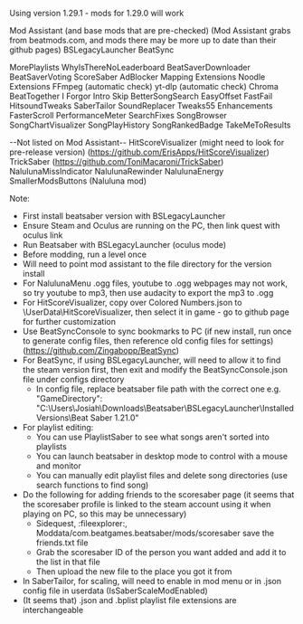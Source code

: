 Using version 1.29.1 - mods for 1.29.0 will work

Mod Assistant (and base mods that are pre-checked) (Mod Assistant grabs from beatmods.com, and mods there may be more up to date than their github pages)
BSLegacyLauncher
BeatSync

MorePlaylists
WhyIsThereNoLeaderboard
BeatSaverDownloader
BeatSaverVoting
ScoreSaber
AdBlocker
Mapping Extensions
Noodle Extensions
FFmpeg (automatic check)
yt-dlp (automatic check)
Chroma
BeatTogether
I Forgor
Intro Skip
BetterSongSearch
EasyOffset
FastFail
HitsoundTweaks
SaberTailor
SoundReplacer
Tweaks55
Enhancements
FasterScroll
PerformanceMeter
SearchFixes
SongBrowser
SongChartVisualizer
SongPlayHistory
SongRankedBadge
TakeMeToResults



--Not listed on Mod Assistant--
HitScoreVisualizer (might need to look for pre-release version) (https://github.com/ErisApps/HitScoreVisualizer)
TrickSaber (https://github.com/ToniMacaroni/TrickSaber)
NalulunaMissIndicator
NalulunaRewinder
NalulunaEnergy
SmallerModsButtons (Naluluna mod)


Note:
- First install beatsaber version with BSLegacyLauncher
- Ensure Steam and Oculus are running on the PC, then link quest with oculus link
- Run Beatsaber with BSLegacyLauncher (oculus mode)
- Before modding, run a level once
- Will need to point mod assistant to the file directory for the version install
- For NalulunaMenu .ogg files, youtube to .ogg webpages may not work, so try youtube to mp3, then use audacity to export the mp3 to .ogg
- For HitScoreVisualizer, copy over Colored Numbers.json to \UserData\HitScoreVisualizer, then select it in game - go to github page for further customization
- Use BeatSyncConsole to sync bookmarks to PC (if new install, run once to generate config files, then reference old config files for settings) (https://github.com/Zingabopp/BeatSync)
- For BeatSync, if using BSLegacyLauncher, will need to allow it to find the steam version first, then exit and modify the BeatSyncConsole.json file under configs directory
	- In config file, replace beatsaber file path with the correct one e.g. "GameDirectory": "C:\\Users\\Josiah\\Downloads\\Beatsaber\\BSLegacyLauncher\\Installed Versions\\Beat Saber 1.21.0"
- For playlist editing:
	- You can use PlaylistSaber to see what songs aren't sorted into playlists
	- You can launch beatsaber in desktop mode to control with a mouse and monitor
	- You can manually edit playlist files and delete song directories (use search functions to find song)
- Do the following for adding friends to the scoresaber page (it seems that the scoresaber profile is linked to the steam account using it when playing on PC, so this may be unnecessary)
	- Sidequest, :fileexplorer:, Moddata/com.beatgames.beatsaber/mods/scoresaber save the friends.txt file
	- Grab the scoresaber ID of the person you want added and add it to the list in that file 
	- Then upload the new file to the place you got it from
- In SaberTailor, for scaling, will need to enable in mod menu or in .json config file in userdata (IsSaberScaleModEnabled)
- (It seems that) .json and .bplist playlist file extensions are interchangeable